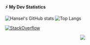<!-- GitHub stats -->
<b>⚡ My Dev Statistics</b>

![Hansel's GitHub stats](https://github-readme-stats.vercel.app/api?username=HanselPalencia&show_icons=true&theme=radical&count_private=true&show_icons=true)
![Top Langs](https://github-readme-stats.vercel.app/api/top-langs/?username=HanselPalencia&layout=compact&theme=radical)

<a href="https://stackoverflow.com/users/10897981/hansel-palencia" target="_blank">
<img alt="StackOverflow"
src="https://stackoverflow-badge.vercel.app/?userID=10897981" />
</a>


<!-- retro visitor counter -->
 <p align="center"> 
  <img src="https://profile-counter.glitch.me/HanselPalencia/count.svg" />
 </p>
 
<!--
**HanselPalencia/HanselPalencia** is a ✨ _special_ ✨ repository because its `README.md` (this file) appears on your GitHub profile.

Here are some ideas to get you started:

- 🔭 I’m currently working on ...
- 🌱 I’m currently learning ...
- 👯 I’m looking to collaborate on ...
- 🤔 I’m looking for help with ...
- 💬 Ask me about ...
- 📫 How to reach me: ...
- 😄 Pronouns: ...
- ⚡ Fun fact: ...
-->
